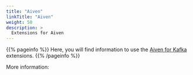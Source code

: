 ```yaml
---
title: "Aiven"
linkTitle: "Aiven"
weight: 50
description: >
  Extensions for Aiven
---
```


{{% pageinfo %}}
Here, you will find information to use the [Aiven for Kafka](https://aiven.io/kafka) extensions.
{{% /pageinfo %}}

More information:
